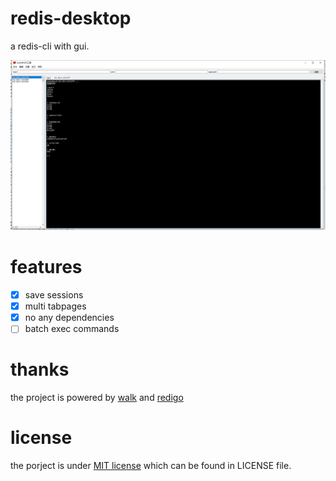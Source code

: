 # redis-desktop
a redis-cli with gui.

![demo](screenshoot/tabpage.png)


# features
* [x] save sessions 
* [x] multi tabpages 
* [x] no any dependencies
* [ ] batch exec commands

# thanks 
the project is powered by [walk](https://github.com/lxn/walk) and [redigo](https://github.com/gomodule/redigo)

# license
the porject is under [MIT license](LICENSE) which can be found in LICENSE file.
